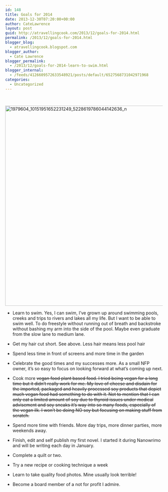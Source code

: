 ```yaml
---
id: 148
title: Goals for 2014
date: 2013-12-30T07:20:00+00:00
author: CateLawrence
layout: post
guid: http://atravellingcook.com/2013/12/goals-for-2014.html
permalink: /2013/12/goals-for-2014.html
blogger_blog:
  - atravellingcook.blogspot.com
blogger_author:
  - Cate Lawrence
blogger_permalink:
  - /2013/12/goals-for-2014-learn-to-swim.html
blogger_internal:
  - /feeds/4126609572633548921/posts/default/6527568731042971968
categories:
  - Uncategorized
---
```

&nbsp;

[<img class="alignnone size-full wp-image-575" src="atc-migrate/2014/01/1979604_10151951652231249_5228619786044142636_n.jpg" alt="1979604_10151951652231249_5228619786044142636_n" width="640" height="640" />](atc-migrate/2014/01/1979604_10151951652231249_5228619786044142636_n.jpg)

  * Learn to swim. Yes, I can swim, I&#8217;ve grown up around swimming pools, creeks and trips to rivers and lakes all my life. But I want to be able to swim well. To do freestyle without running out of breath and backstroke without bashing my arm into the side of the pool. Maybe even graduate from the slow lane to medium lane.

  * Get my hair cut short. See above. Less hair means less pool hair

  * Spend less time in front of screens and more time in the garden

  * Celebrate the good times and my successes more. As a small NFP owner, it&#8217;s so easy to focus on looking forward at what&#8217;s coming up next.

  * Cook more <span style="text-decoration: line-through;">vegan food plant based food. I tried being vegan for a long time but it didn&#8217;t really work for me. My love of cheese and disdain for the imported, packaged and heavily processed soy products that depict much vegan food had something to do with it. Not to mention that I can only eat a limited amount of soy due to thyroid issues under medical advisement and soy sneaks it&#8217;s way into so many foods, especially of the vegan ilk. I won&#8217;t be doing NO soy but focusing on making stuff from scratch.

  * Spend more time with friends. More day trips, more dinner parties, more weekends away.

  * Finish, edit and self publish my first novel. I started it during Nanowrimo and will be writing each day in January.

  * Complete a quilt or two.

  * Try a new recipe or cooking technique a week

  * Learn to take quality food photos. Mine usually look terrible!

  * Become a board member of a not for profit I admire.
